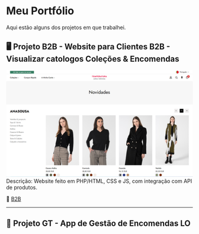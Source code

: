 # Meu Portfólio
Aqui estão alguns dos projetos em que trabalhei.

## 🖥 Projeto B2B - Website para Clientes B2B - Visualizar catologos Coleções & Encomendas
![Print do projeto 1](https://github.com/cafc3/portfolio/blob/main/B2B2.PNG)
Descrição: Website feito em PHP/HTML, CSS e JS, com integração com API de produtos.

🔗 [B2B](https://b2b.anasousa.com/public/?a=login)

---

## 📱 Projeto GT - App de Gestão de Encomendas LO
